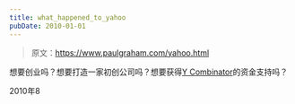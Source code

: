 ```yaml
---
title: what_happened_to_yahoo
pubDate: 2010-01-01
---
```


> 原文：https://www.paulgraham.com/yahoo.html 

            
想要创业吗？想要打造一家初创公司吗？想要获得[Y Combinator](http://ycombinator.com/apply.html)的资金支持吗？

2010年8